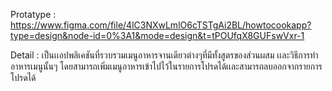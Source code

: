Protatype : https://www.figma.com/file/4lC3NXwLmlO6cTSTgAi2BL/howtocookapp?type=design&node-id=0%3A1&mode=design&t=tPOUfqX8GUFswVxr-1

Detail : เป็นเเอปพลิเคชันที่รวบรวมเมนูอาหารจานเดียวต่างๆที่มีทั้งสูตรของส่วนผสม เเละวิธีการทำอาหารเมนูนั้นๆ โดยสามารถเพิ่มเมนูอาหารเข้าไปไว้ในรายการโปรดได้เเละสามารถลบออกจากรายการโปรดได้

